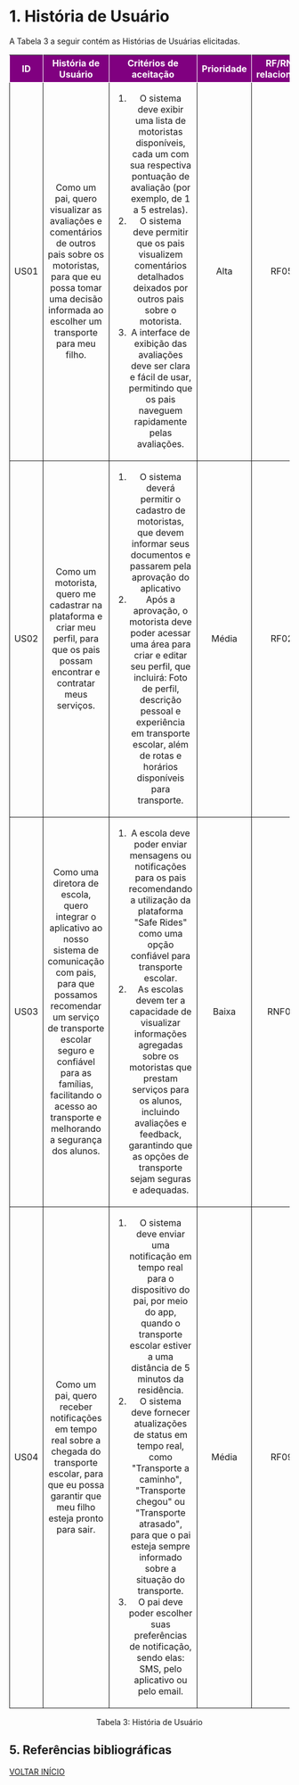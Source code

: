 # 1. História de Usuário

A Tabela 3 a seguir contém as Histórias de Usuárias elicitadas. 

<table>
    <thead>
        <tr style="background-color: purple; color: white" >
            <th style="border-style:solid;border-width:1px;text-align:center">ID</th>
            <th style="border-style:solid;border-width:1px;text-align:center">História de Usuário</th>
            <th style="border-style:solid;border-width:1px;text-align:center">Critérios de aceitação</th>
            <th style="border-style:solid;border-width:1px;text-align:center">Prioridade</th>
            <th style="border-style:solid;border-width:1px;text-align:center">RF/RNF relacionado</th>
        </tr>
    </thead>
    <tbody>
        <tr>
            <span id="ustory-01"></span>
            <td style="border-style:solid;border-width:1px;text-align:center;vertical-align:middle" rowspan="1">US01</td>
            <td style="border-style:solid;border-width:1px;text-align:center;vertical-align:middle" rowspan="1">Como um pai, quero visualizar as avaliações e comentários de outros pais sobre os motoristas, para que eu possa tomar uma decisão informada ao escolher um transporte para meu filho.</td>
            <td style="border-style:solid;border-width:1px;text-align:center;vertical-align:middle" rowspan="1">
            <ol>
                <li>O sistema deve exibir uma lista de motoristas disponíveis, cada um com sua respectiva pontuação de avaliação (por exemplo, de 1 a 5 estrelas).</li>
                <li>O sistema deve permitir que os pais visualizem comentários detalhados deixados por outros pais sobre o motorista.</li>
                <li>A interface de exibição das avaliações deve ser clara e fácil de usar, permitindo que os pais naveguem rapidamente pelas avaliações.</li>
            </ol>
            </td>
            <td style="border-style:solid;border-width:1px;text-align:center;vertical-align:middle">Alta</td>
            <td style="border-style:solid;border-width:1px;text-align:center;vertical-align:middle">RF05</td>
        </tr>
        <tr>
            <span id="ustory-01"></span>
            <td style="border-style:solid;border-width:1px;text-align:center;vertical-align:middle" rowspan="1">US02</td>
            <td style="border-style:solid;border-width:1px;text-align:center;vertical-align:middle" rowspan="1">Como um motorista, quero me cadastrar na plataforma e criar meu perfil, para que os pais possam encontrar e contratar meus serviços.</td>
            <td style="border-style:solid;border-width:1px;text-align:center;vertical-align:middle" rowspan="1">
            <ol>
                <li>O sistema deverá permitir o cadastro de motoristas, que devem informar seus documentos e passarem pela aprovação do aplicativo</li>
                <li>Após a aprovação, o motorista deve poder acessar uma área para criar e editar seu perfil, que incluirá: Foto de perfil, descrição pessoal e experiência em transporte escolar, além de rotas e horários disponíveis para transporte.</li>
            </ol>
            </td>
            <td style="border-style:solid;border-width:1px;text-align:center;vertical-align:middle"> Média </td>
            <td style="border-style:solid;border-width:1px;text-align:center;vertical-align:middle">RF02</td>
        </tr>
        <tr>
            <span id="ustory-01"></span>
            <td style="border-style:solid;border-width:1px;text-align:center;vertical-align:middle" rowspan="1">US03</td>
            <td style="border-style:solid;border-width:1px;text-align:center;vertical-align:middle" rowspan="1">Como uma diretora de escola, quero integrar o aplicativo ao nosso sistema de comunicação com pais, para que possamos recomendar um serviço de transporte escolar seguro e confiável para as famílias, facilitando o acesso ao transporte e melhorando a segurança dos alunos.</td>
            <td style="border-style:solid;border-width:1px;text-align:center;vertical-align:middle" rowspan="1">
            <ol>
                <li>A escola deve poder enviar mensagens ou notificações para os pais recomendando a utilização da plataforma "Safe Rides" como uma opção confiável para transporte escolar.</li>
                <li>As escolas devem ter a capacidade de visualizar informações agregadas sobre os motoristas que prestam serviços para os alunos, incluindo avaliações e feedback, garantindo que as opções de transporte sejam seguras e adequadas.</li>
                </ol>
                </td>
            <td style="border-style:solid;border-width:1px;text-align:center;vertical-align:middle">Baixa</td>
            <td style="border-style:solid;border-width:1px;text-align:center;vertical-align:middle">RNF03</td>
        </tr>
        <tr>
            <span id="ustory-01"></span>
            <td style="border-style:solid;border-width:1px;text-align:center;vertical-align:middle" rowspan="1">US04</td>
            <td style="border-style:solid;border-width:1px;text-align:center;vertical-align:middle" rowspan="1">Como um pai, quero receber notificações em tempo real sobre a chegada do transporte escolar, para que eu possa garantir que meu filho esteja pronto para sair.</td>
            <td style="border-style:solid;border-width:1px;text-align:center;vertical-align:middle" rowspan="1">
            <ol>
                <li>O sistema deve enviar uma notificação em tempo real para o dispositivo do pai, por meio do app, quando o transporte escolar estiver a uma distância de 5 minutos da residência.</li>
                <li>O sistema deve fornecer atualizações de status em tempo real, como "Transporte a caminho", "Transporte chegou" ou "Transporte atrasado", para que o pai esteja sempre informado sobre a situação do transporte.</li>
                <li>O pai deve poder escolher suas preferências de notificação, sendo elas: SMS, pelo aplicativo ou pelo email.</li>
                </ol>
                </td>
            <td style="border-style:solid;border-width:1px;text-align:center;vertical-align:middle">Média</td>
            <td style="border-style:solid;border-width:1px;text-align:center;vertical-align:middle">RF09</td>
        </tr>
</table>

<div style="text-align: center">
<p>Tabela 3: História de Usuário</p>
</div>

## 5. Referências bibliográficas

<a href="../README.md">VOLTAR INÍCIO</a>
